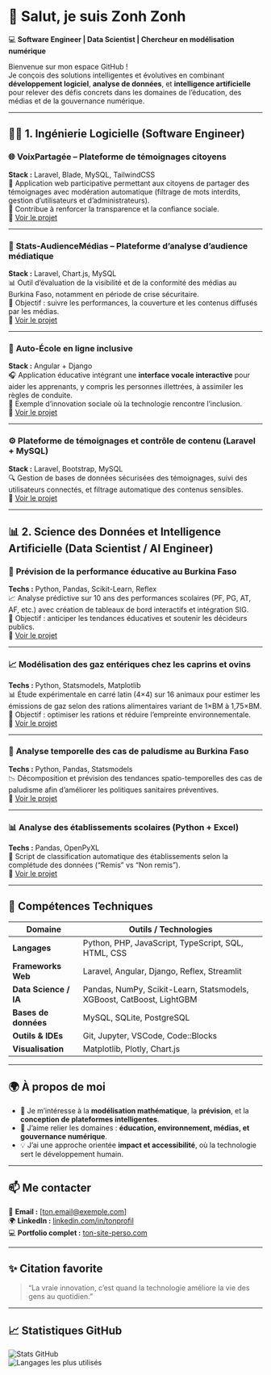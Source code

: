 # 👋 Salut, je suis **Zonh Zonh**

💻 **Software Engineer | Data Scientist | Chercheur en modélisation numérique**

Bienvenue sur mon espace GitHub !  
Je conçois des solutions intelligentes et évolutives en combinant **développement logiciel**, **analyse de données**, et **intelligence artificielle** pour relever des défis concrets dans les domaines de l’éducation, des médias et de la gouvernance numérique.

---

## 🧑‍💻 1. Ingénierie Logicielle (Software Engineer)

### 🌐 **VoixPartagée – Plateforme de témoignages citoyens**
**Stack :** Laravel, Blade, MySQL, TailwindCSS  
📢 Application web participative permettant aux citoyens de partager des témoignages avec modération automatique (filtrage de mots interdits, gestion d’utilisateurs et d’administrateurs).  
🧱 Contribue à renforcer la transparence et la confiance sociale.  
🔗 [Voir le projet](#)

---

### 📰 **Stats-AudienceMédias – Plateforme d’analyse d’audience médiatique**
**Stack :** Laravel, Chart.js, MySQL  
📊 Outil d’évaluation de la visibilité et de la conformité des médias au Burkina Faso, notamment en période de crise sécuritaire.  
🎯 Objectif : suivre les performances, la couverture et les contenus diffusés par les médias.  
🔗 [Voir le projet](#)

---

### 🚗 **Auto-École en ligne inclusive**
**Stack :** Angular + Django  
🎧 Application éducative intégrant une **interface vocale interactive** pour aider les apprenants, y compris les personnes illettrées, à assimiler les règles de conduite.  
🧠 Exemple d’innovation sociale où la technologie rencontre l’inclusion.  
🔗 [Voir le projet](#)

---

### ⚙️ **Plateforme de témoignages et contrôle de contenu (Laravel + MySQL)**
**Stack :** Laravel, Bootstrap, MySQL  
🔍 Gestion de bases de données sécurisées des témoignages, suivi des utilisateurs connectés, et filtrage automatique des contenus sensibles.  
🔗 [Voir le projet](#)

---

## 📊 2. Science des Données et Intelligence Artificielle (Data Scientist / AI Engineer)

### 🧮 **Prévision de la performance éducative au Burkina Faso**
**Techs :** Python, Pandas, Scikit-Learn, Reflex  
📈 Analyse prédictive sur 10 ans des performances scolaires (PF, PG, AT, AF, etc.) avec création de tableaux de bord interactifs et intégration SIG.  
🎯 Objectif : anticiper les tendances éducatives et soutenir les décideurs publics.  
🔗 [Voir le projet](#)

---

### 📈 **Modélisation des gaz entériques chez les caprins et ovins**
**Techs :** Python, Statsmodels, Matplotlib  
📊 Étude expérimentale en carré latin (4×4) sur 16 animaux pour estimer les émissions de gaz selon des rations alimentaires variant de 1×BM à 1,75×BM.  
🔬 Objectif : optimiser les rations et réduire l’empreinte environnementale.  
🔗 [Voir le projet](#)

---

### 🧬 **Analyse temporelle des cas de paludisme au Burkina Faso**
**Techs :** Python, Pandas, Statsmodels  
📉 Décomposition et prévision des tendances spatio-temporelles des cas de paludisme afin d’améliorer les politiques sanitaires préventives.  
🔗 [Voir le projet](#)

---

### 📊 **Analyse des établissements scolaires (Python + Excel)**
**Techs :** Pandas, OpenPyXL  
🧾 Script de classification automatique des établissements selon la complétude des données (“Remis” vs “Non remis”).  
🔗 [Voir le projet](#)

---

## 🧠 Compétences Techniques

| Domaine | Outils / Technologies |
|----------|----------------------|
| **Langages** | Python, PHP, JavaScript, TypeScript, SQL, HTML, CSS |
| **Frameworks Web** | Laravel, Angular, Django, Reflex, Streamlit |
| **Data Science / IA** | Pandas, NumPy, Scikit-Learn, Statsmodels, XGBoost, CatBoost, LightGBM |
| **Bases de données** | MySQL, SQLite, PostgreSQL |
| **Outils & IDEs** | Git, Jupyter, VSCode, Code::Blocks |
| **Visualisation** | Matplotlib, Plotly, Chart.js |

---

## 🌍 À propos de moi

- 🔬 Je m’intéresse à la **modélisation mathématique**, la **prévision**, et la **conception de plateformes intelligentes**.  
- 🧩 J’aime relier les domaines : **éducation, environnement, médias, et gouvernance numérique**.  
- 💡 J’ai une approche orientée **impact et accessibilité**, où la technologie sert le développement humain.  

---

## 📫 Me contacter

📧 **Email :** [ton.email@exemple.com]  
🌍 **LinkedIn :** [linkedin.com/in/tonprofil](#)  
💻 **Portfolio complet :** [ton-site-perso.com](#)

---

## ✨ Citation favorite

> “La vraie innovation, c’est quand la technologie améliore la vie des gens au quotidien.”

---

## 📈 Statistiques GitHub

![Stats GitHub](https://github-readme-stats.vercel.app/api?username=zonhzonh&show_icons=true&theme=radical)  
![Langages les plus utilisés](https://github-readme-stats.vercel.app/api/top-langs/?username=zonhzonh&layout=compact&theme=radical)
